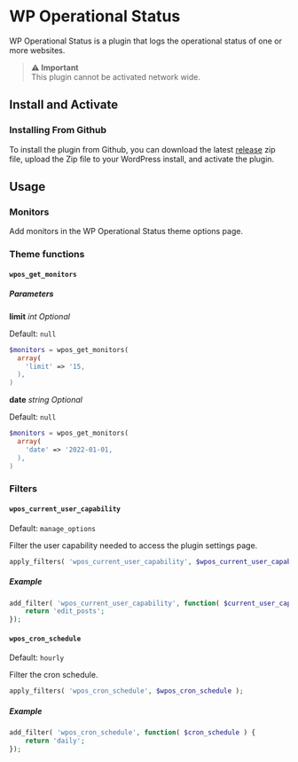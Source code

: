 # WP Operational Status

WP Operational Status is a plugin that logs the operational status of one or more websites.

> **⚠ Important**  
>  This plugin cannot be activated network wide.

Install and Activate
------

### Installing From Github

To install the plugin from Github, you can download the latest [release](https://github.com/fiwa/wp-operational-status/releases) zip file, upload the Zip file to your WordPress install, and activate the plugin.

Usage
------

### Monitors

Add monitors in the WP Operational Status theme options page.

### Theme functions

#### `wpos_get_monitors`

##### Parameters

**limit** *int Optional*
 
 Default: `null`

```php
$monitors = wpos_get_monitors(
  array(
    'limit' => '15,
  ),
)
```

**date** *string Optional*
 
 Default: `null`

```php
$monitors = wpos_get_monitors(
  array(
    'date' => '2022-01-01,
  ),
)
```

### Filters

#### `wpos_current_user_capability`

Default: `manage_options`

Filter the user capability needed to access the plugin settings page.

```php
apply_filters( 'wpos_current_user_capability', $wpos_current_user_capability );
```

##### Example

```php
add_filter( 'wpos_current_user_capability', function( $current_user_capability ) {
    return 'edit_posts';
});
```

#### `wpos_cron_schedule`

Default: `hourly`

Filter the cron schedule.

```php
apply_filters( 'wpos_cron_schedule', $wpos_cron_schedule );
```

##### Example

```php
add_filter( 'wpos_cron_schedule', function( $cron_schedule ) {
    return 'daily';
});
